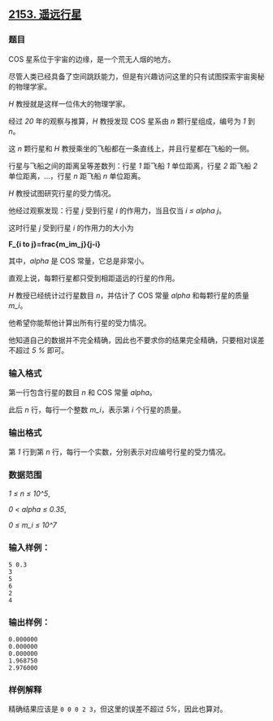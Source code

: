 ## [2153. 遥远行星](https://www.acwing.com/problem/content/2155/)

### 题目

COS 星系位于宇宙的边缘，是一个荒无人烟的地方。

尽管人类已经具备了空间跳跃能力，但是有兴趣访问这里的只有试图探索宇宙奥秘的物理学家。

*H* 教授就是这样一位伟大的物理学家。

经过 *20* 年的观察与推算，*H* 教授发现 COS 星系由 *n* 颗行星组成，编号为 *1* 到 *n*。

这 *n* 颗行星和 *H* 教授乘坐的飞船都在一条直线上，并且行星都在飞船的一侧。

行星与飞船之间的距离呈等差数列：行星 *1* 距飞船 *1* 单位距离，行星 *2* 距飞船 *2* 单位距离，…，行星 *n* 距飞船 *n* 单位距离。

*H* 教授试图研究行星的受力情况。

他经过观察发现：行星 *j* 受到行星 *i* 的作用力，当且仅当 *i ≤ alpha j*。

这时行星 *j* 受到行星 *i* 的作用力的大小为

**F_{i to j}=frac{m_im_j}{j-i}**

其中，*alpha* 是 COS 常量，它总是非常小。

直观上说，每颗行星都只受到相距遥远的行星的作用。

*H* 教授已经统计过行星数目 *n*，并估计了 COS 常量 *alpha* 和每颗行星的质量 *m_i*。

他希望你能帮他计算出所有行星的受力情况。

他知道自己的数据并不完全精确，因此也不要求你的结果完全精确，只要相对误差不超过 *5 %* 即可。

### 输入格式

第一行包含行星的数目 *n* 和 COS 常量 *alpha*。

此后 *n* 行，每行一个整数 *m_i*，表示第 *i* 个行星的质量。

### 输出格式

第 *1* 行到第 *n* 行，每行一个实数，分别表示对应编号行星的受力情况。

### 数据范围

*1 ≤ n ≤ 10^5*,

*0 < alpha ≤ 0.35*,

*0 ≤ m_i ≤ 10^7*

### 输入样例：

```
5 0.3
3
5
6
2
4
```

### 输出样例：

```
0.000000
0.000000
0.000000
1.968750
2.976000
```

### 样例解释

精确结果应该是 `0 0 0 2 3`，但这里的误差不超过 *5%*，因此也算对。
